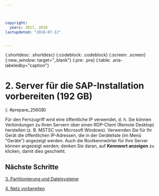```yaml
---



copyright:
  years: 2017, 2018
lastupdated: "2018-07-12"


---
```


{:shortdesc: .shortdesc}
{:codeblock: .codeblock}
{:screen: .screen}
{:new_window: target="_blank"}
{:pre: .pre}
{:table: .aria-labeledby="caption"}

# 2. Server für die SAP-Installation vorbereiten (192 GB)
{: #prepare_256GB}

Für den Fernzugriff wird eine öffentliche IP verwendet, d. h. Sie können Verbindungen zu Ihren Servern über einen RDP-Client (Remote Desktop) herstellen (z. B. MSTSC von Microsoft Windows). Verwenden Sie für Ihr Gerät die öffentlichen IP-Adressen, die in der Geräteliste (im Menü "Geräte") angezeigt werden. Auch die Rootkennwörter für Ihre Server können angezeigt werden; denken Sie daran, auf **Kennwort anzeigen** zu klicken, damit dies geschieht.

## Nächste Schritte

 [3. Partitionierung und Dateisysteme](/docs/infrastructure/sap-netweaver-ms-qrg/ms-partition-256GB.html#partition-256GB)
 
 [4. Netz vorbereiten](/docs/infrastructure/sap-netweaver-ms-qrg/ms-prepare-network.html#network)
